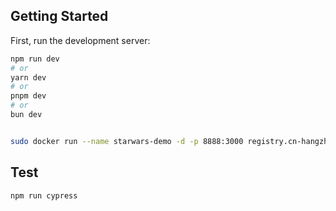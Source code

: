 ## Getting Started

First, run the development server:
```bash
npm run dev
# or
yarn dev
# or
pnpm dev
# or
bun dev


sudo docker run --name starwars-demo -d -p 8888:3000 registry.cn-hangzhou.aliyuncs.com/life-project/starwars-demo:v0.0.1
```
## Test
```bash
npm run cypress
```